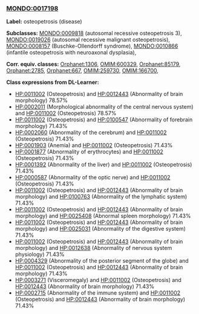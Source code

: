 
### [MONDO:0017198](http://purl.obolibrary.org/obo/MONDO_0017198)
**Label:** osteopetrosis (disease)

**Subclasses:** [MONDO:0009818](http://purl.obolibrary.org/obo/MONDO_0009818) (autosomal recessive osteopetrosis 3), [MONDO:0019026](http://purl.obolibrary.org/obo/MONDO_0019026) (autosomal recessive malignant osteopetrosis), [MONDO:0008157](http://purl.obolibrary.org/obo/MONDO_0008157) (Buschke-Ollendorff syndrome), [MONDO:0010866](http://purl.obolibrary.org/obo/MONDO_0010866) (infantile osteopetrosis with neuroaxonal dysplasia), 

**Corr. equiv. classes:** [Orphanet:1306](http://www.orpha.net/ORDO/Orphanet_1306), [OMIM:600329](http://purl.obolibrary.org/obo/OMIM_600329), [Orphanet:85179](http://www.orpha.net/ORDO/Orphanet_85179), [Orphanet:2785](http://www.orpha.net/ORDO/Orphanet_2785), [Orphanet:667](http://www.orpha.net/ORDO/Orphanet_667), [OMIM:259730](http://purl.obolibrary.org/obo/OMIM_259730), [OMIM:166700](http://purl.obolibrary.org/obo/OMIM_166700), 

**Class expressions from DL-Learner:**

- [HP:0011002](http://purl.obolibrary.org/obo/HP_0011002) (Osteopetrosis) and [HP:0012443](http://purl.obolibrary.org/obo/HP_0012443) (Abnormality of brain morphology) 78.57%
- [HP:0002011](http://purl.obolibrary.org/obo/HP_0002011) (Morphological abnormality of the central nervous system) and [HP:0011002](http://purl.obolibrary.org/obo/HP_0011002) (Osteopetrosis) 78.57%
- [HP:0011002](http://purl.obolibrary.org/obo/HP_0011002) (Osteopetrosis) and [HP:0100547](http://purl.obolibrary.org/obo/HP_0100547) (Abnormality of forebrain morphology) 71.43%
- [HP:0002060](http://purl.obolibrary.org/obo/HP_0002060) (Abnormality of the cerebrum) and [HP:0011002](http://purl.obolibrary.org/obo/HP_0011002) (Osteopetrosis) 71.43%
- [HP:0001903](http://purl.obolibrary.org/obo/HP_0001903) (Anemia) and [HP:0011002](http://purl.obolibrary.org/obo/HP_0011002) (Osteopetrosis) 71.43%
- [HP:0001877](http://purl.obolibrary.org/obo/HP_0001877) (Abnormality of erythrocytes) and [HP:0011002](http://purl.obolibrary.org/obo/HP_0011002) (Osteopetrosis) 71.43%
- [HP:0001392](http://purl.obolibrary.org/obo/HP_0001392) (Abnormality of the liver) and [HP:0011002](http://purl.obolibrary.org/obo/HP_0011002) (Osteopetrosis) 71.43%
- [HP:0000587](http://purl.obolibrary.org/obo/HP_0000587) (Abnormality of the optic nerve) and [HP:0011002](http://purl.obolibrary.org/obo/HP_0011002) (Osteopetrosis) 71.43%
- [HP:0011002](http://purl.obolibrary.org/obo/HP_0011002) (Osteopetrosis) and [HP:0012443](http://purl.obolibrary.org/obo/HP_0012443) (Abnormality of brain morphology) and [HP:0100763](http://purl.obolibrary.org/obo/HP_0100763) (Abnormality of the lymphatic system) 71.43%
- [HP:0011002](http://purl.obolibrary.org/obo/HP_0011002) (Osteopetrosis) and [HP:0012443](http://purl.obolibrary.org/obo/HP_0012443) (Abnormality of brain morphology) and [HP:0025408](http://purl.obolibrary.org/obo/HP_0025408) (Abnormal spleen morphology) 71.43%
- [HP:0011002](http://purl.obolibrary.org/obo/HP_0011002) (Osteopetrosis) and [HP:0012443](http://purl.obolibrary.org/obo/HP_0012443) (Abnormality of brain morphology) and [HP:0025031](http://purl.obolibrary.org/obo/HP_0025031) (Abnormality of the digestive system) 71.43%
- [HP:0011002](http://purl.obolibrary.org/obo/HP_0011002) (Osteopetrosis) and [HP:0012443](http://purl.obolibrary.org/obo/HP_0012443) (Abnormality of brain morphology) and [HP:0012638](http://purl.obolibrary.org/obo/HP_0012638) (Abnormality of nervous system physiology) 71.43%
- [HP:0004329](http://purl.obolibrary.org/obo/HP_0004329) (Abnormality of the posterior segment of the globe) and [HP:0011002](http://purl.obolibrary.org/obo/HP_0011002) (Osteopetrosis) and [HP:0012443](http://purl.obolibrary.org/obo/HP_0012443) (Abnormality of brain morphology) 71.43%
- [HP:0003271](http://purl.obolibrary.org/obo/HP_0003271) (Visceromegaly) and [HP:0011002](http://purl.obolibrary.org/obo/HP_0011002) (Osteopetrosis) and [HP:0012443](http://purl.obolibrary.org/obo/HP_0012443) (Abnormality of brain morphology) 71.43%
- [HP:0002715](http://purl.obolibrary.org/obo/HP_0002715) (Abnormality of the immune system) and [HP:0011002](http://purl.obolibrary.org/obo/HP_0011002) (Osteopetrosis) and [HP:0012443](http://purl.obolibrary.org/obo/HP_0012443) (Abnormality of brain morphology) 71.43%


